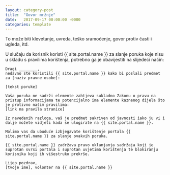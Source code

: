 ```yaml
---
layout: category-post
title:  "Govor mržnje"
date:   2017-09-17 00:00:00 -0000
categories: template
---
```


To može biti klevetanje, uvreda, teško sramoćenje, govor protiv časti i ugleda, itd.

U slučaju da korisnik koristi {{ site.portal.name }} za slanje poruka koje nisu u skladu s pravilima korištenja, potrebno ga je obavijestiti na slijedeći način:

```
Dragi ________,
nedavno ste koristili {{ site.portal.name }} kako bi poslali predmet za [naziv pravne osobe]:

[tekst poruke]

Vaša poruka ne sadrži elemente zahtjeva sukladno Zakonu o pravu na pristup informacijama te potencijalno ima elemente kaznenog dijela što je protivno našim pravilima:
[link na pravila stranice]

Iz navedenih razloga, vaš je predmet sakriven od javnosti iako ju vi i dalje možete vidjeti kada se ulogirate na {{ site.portal.name }}.

Molimo vas da ubuduće izbjegavate korištenje portala {{ site.portal.name }} za slanje ovakvih poruka.

{{ site.portal.name }} zadržava pravo uklanjanja sadržaja koji je suprotan svrsi portala i suprotan uvjetima korištenja te blokiranju korisnika koji ih višestruko prekrše.

Lijep pozdrav,
[tvoje ime], volonter na {{ site.portal.name }}
```
